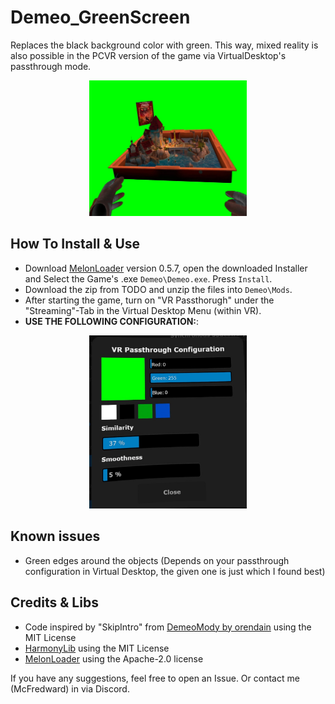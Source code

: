 # Demeo_GreenScreen
Replaces the black background color with green.
This way, mixed reality is also possible in the PCVR version of the game via VirtualDesktop's passthrough mode.

<p align="center">
  <img src="demeo_green.jpg" width="50%" height="50%">
</p>

## How To Install & Use

* Download [MelonLoader](https://github.com/LavaGang/MelonLoader/releases) version 0.5.7, open the downloaded Installer and Select the Game's .exe `Demeo\Demeo.exe`. Press `Install`.
* Download the zip from TODO and unzip the files into `Demeo\Mods`.
* After starting the game, turn on "VR Passthorugh" under the "Streaming"-Tab in the Virtual Desktop Menu (within VR).
* **USE THE FOLLOWING CONFIGURATION:**:
<p align="center">
  <img src="passthrough_configuration.jpg" width="50%" height="50%">
</p>

## Known issues

* Green edges around the objects (Depends on your passthrough configuration in Virtual Desktop, the given one is just which I found best)

## Credits & Libs

* Code inspired by "SkipIntro" from [DemeoMody by orendain](https://github.com/orendain/DemeoMods) using the MIT License
* [HarmonyLib](https://github.com/pardeike/Harmony) using the MIT License
* [MelonLoader](https://github.com/LavaGang/MelonLoader) using the Apache-2.0 license

If you have any suggestions, feel free to open an Issue. Or contact me (McFredward) in via Discord.


